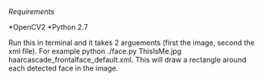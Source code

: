 *Requirements*

*OpenCV2
*Python 2.7

Run this in terminal and it takes 2 arguements (first the image, second the xml file). For example python ./face.py ThisIsMe.jpg haarcascade_frontalface_default.xml. This will draw a rectangle around each detected face in the image. 